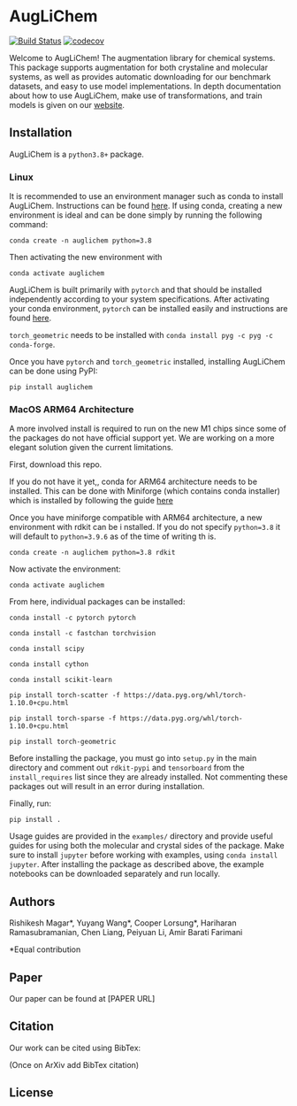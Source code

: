 # AugLiChem
[![Build Status](https://travis-ci.com/BaratiLab/AugLiChem.svg?token=JCkBR1Zx861ey4B3mNiz&branch=main)](https://travis-ci.com/BaratiLab/AugLiChem)
[![codecov](https://codecov.io/gh/BaratiLab/AugLiChem/branch/main/graph/badge.svg?token=p5hPdWXEW1)](https://codecov.io/gh/BaratiLab/AugLiChem)

Welcome to AugLiChem!
The augmentation library for chemical systems.
This package supports augmentation for both crystaline and molecular systems, as well as provides automatic downloading for our benchmark datasets, and easy to use model implementations.
In depth documentation about how to use AugLiChem, make use of transformations, and train models is given on our [website](https://baratilab.github.io/AugLiChem/).


## Installation

AugLiChem is a `python3.8+` package.

### Linux

It is recommended to use an environment manager such as conda to install AugLiChem.
Instructions can be found [here](https://conda.io/projects/conda/en/latest/user-guide/install/index.html).
If using conda, creating a new environment is ideal and can be done simply by running the following command:

`conda create -n auglichem python=3.8`

Then activating the new environment with

`conda activate auglichem`

AugLiChem is built primarily with `pytorch` and that should be installed independently according to your system specifications.
After activating your conda environment, `pytorch` can be installed easily and instructions are found [here](https://pytorch.org/).


`torch_geometric` needs to be installed with `conda install pyg -c pyg -c conda-forge`.


Once you have `pytorch` and `torch_geometric` installed, installing AugLiChem can be done using PyPI:

`pip install auglichem`


### MacOS ARM64 Architecture

A more involved install is required to run on the new M1 chips since some of the packages do not     have official support yet.
We are working on a more elegant solution given the current limitations.

First, download this repo.

If you do not have it yet,, conda for ARM64 architecture needs to be installed.
 This can be done with Miniforge (which contains conda installer) which is installed by following     the guide [here](https://github.com/conda-forge/miniforge)

Once you have miniforge compatible with ARM64 architecture, a new environment with rdkit can be i    nstalled.
If you do not specify `python=3.8` it will default to `python=3.9.6` as of the time of writing th    is.

`conda create -n auglichem python=3.8 rdkit`

Now activate the environment:

`conda activate auglichem`

From here, individual packages can be installed:

`conda install -c pytorch pytorch`

`conda install -c fastchan torchvision`

`conda install scipy`


`conda install cython`

`conda install scikit-learn`

`pip install torch-scatter -f https://data.pyg.org/whl/torch-1.10.0+cpu.html`

`pip install torch-sparse -f https://data.pyg.org/whl/torch-1.10.0+cpu.html`

`pip install torch-geometric`

Before installing the package, you must go into `setup.py` in the main directory and comment out     `rdkit-pypi` and `tensorboard` from the `install_requires` list since they are already installed.
Not commenting these packages out will result in an error during installation.

Finally, run:

`pip install .`


Usage guides are provided in the `examples/` directory and provide useful guides for using both the molecular and crystal sides of the package.
Make sure to install `jupyter` before working with examples, using `conda install jupyter`.
After installing the package as described above, the example notebooks can be downloaded separately and run locally.

## Authors

Rishikesh Magar\*, Yuyang Wang\*, Cooper Lorsung\*, Hariharan Ramasubramanian, Chen Liang, Peiyuan Li, Amir Barati Farimani

\*Equal contribution
<!-- \*Department of Mechanical Engineering, Carnegie Mellon University, Pittsburgh, PA 15213 -->

## Paper

Our paper can be found at [PAPER URL]

## Citation

Our work can be cited using BibTex:

(Once on ArXiv add BibTex citation)

## License

